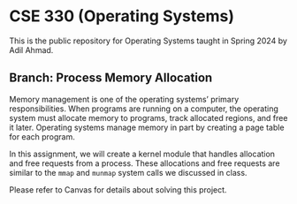 # CSE 330 (Operating Systems) 

This is the public repository for Operating Systems taught in Spring 2024 by Adil Ahmad.

## Branch: Process Memory Allocation

Memory management is one of the operating systems’ primary responsibilities. When programs are running on a computer, the operating system must allocate memory to programs, track allocated regions, and free it later.  Operating systems manage memory in part by creating a page table for each program. 

In this assignment, we will create a kernel module that handles allocation and free requests from a process. These allocations and free requests are similar to the `mmap` and `munmap` system calls we discussed in class. 

Please refer to Canvas for details about solving this project.